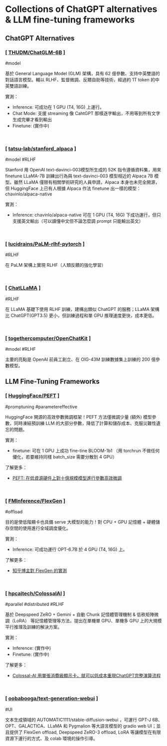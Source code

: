 # Collections of ChatGPT alternatives &amp; LLM fine-tuning frameworks

## ChatGPT Alternatives

### [ [THUDM/ChatGLM-6B](https://github.com/THUDM/ChatGLM-6B) ]  
#model

基於 General Language Model (GLM) 架構，具有 62 億參數、支持中英雙語的對話語言模型。輔以 RLHF、監督微調、反饋自助等技術，經過約 1T token 的中英雙語訓練。

實測：
- Inference: 可成功在 1 GPU (T4, 16G) 上運行。
- Chat Mode: 支援 streaming 像 CahtGPT 那樣逐字輸出，不用等到所有文字生成完畢才看到輸出
- Finetune: (實作中)

<br>

### [ [tatsu-lab/stanford_alpaca](https://github.com/tatsu-lab/stanford_alpaca) ]  
#model #RLHF

Stanford 用 OpenAI text-davinci-003模型所生成的 52K 指令遵循資料集，用來 finetune LLaMA-7B 訓練出行為與 text-davinci-003 模型相近的 Alpaca 7B 模型。雖然 LLaMA 僅限有相關學術研究的人員申請，Alpaca 本身也未完全開源，但 HuggingFace 上已有人根據 Alpaca 作法 finetune 出一樣的模型： chavinlo/alpaca-native

實測：
- Inference: chavinlo/alpaca-native 可在 1 GPU (T4, 16G) 下成功運行，但只支援英文輸出（可以讀懂中文但不論怎麼調 prompt 只能輸出英文）

<br>

### [ [lucidrains/PaLM-rlhf-pytorch](https://github.com/lucidrains/PaLM-rlhf-pytorch) ]  
#RLHF

在 PaLM 架構上實現 RLHF（人類反饋的強化學習）

<br>

### [ [ChatLLaMA](https://github.com/juncongmoo/chatllama) ]  
#RLHF

在 LLaMA 基礎下使用 RLHF 訓練，建構出類似 ChatGPT 的服務；LLaMA 架構比 ChatGPT(GPT3.5) 更小，但訓練過程和單 GPU 推理速度更快，成本更低。

<br>

### [ [togethercomputer/OpenChatKit](https://github.com/togethercomputer/OpenChatKit) ]  
#model #RLHF

主要的亮點是 OpenAI 前員工創立、在 OIG-43M 訓練數據集上訓練的 200 億參數模型。


## LLM Fine-Tuning Frameworks

### [ [HuggingFace/PEFT](https://github.com/huggingface/peft) ]  
#promptuning #parametereffective

HuggingFace 開源的高效參數微調框架！PEFT 方法僅微調少量 (額外) 模型參數，同時凍結預訓練 LLM 的大部分參數，降低了計算和儲存成本、克服災難性遺忘的問題。

實測：
- finetune: 可在 1 GPU 上成功 fine-tine BLOOM-1b1 （用 torchrun 不做任何優化，若要維持同樣 batch_size 需要分散到 4 GPU）

了解更多：
- [PEFT: 在低資源硬件上對十億規模模型進行參數高效微調](https://blog.csdn.net/HuggingFace/article/details/129292898)

<br>

### [ [FMInference/FlexGen](https://github.com/FMInference/FlexGen) ]  
#offload

目的是使低階顯卡也具備 serve 大模型的能力！對 CPU + GPU 記憶體 + 硬體儲存空間的使用進行全域調度優化。

實測：
- Inference: 可成功運行 OPT-6.7B 於 4 GPU (T4, 16G) 上。

了解更多：
- [知乎博主對 FlexGen 的實測](https://zhuanlan.zhihu.com/p/610853654)

<br>

### [ [hpcaitech/ColossalAI](https://github.com/hpcaitech/ColossalAI) ]  
#parallel #distributed #RLHF

基於 Deepspeed ZeRO + Gemini + 自動 Chunk 記憶體管理機制 & 低秩矩陣微調（LoRA） 等記憶體管理等方法，提出在單機單 GPU、單機多 GPU 上的大規模平行推理及訓練的解決方案。 

實測：
- Inference: (實作中)
- Finetune: (實作中)

了解更多：
- [Colossal-AI 用單張消費級顯示卡，就可以低成本重現ChatGPT完整演算流程](https://www.techbang.com/posts/104007-chatgpt-colossalai-graphics-card)

<br>

### [ [oobabooga/text-generation-webui](https://github.com/oobabooga/text-generation-webui) ]  
#UI

文本生成領域的 AUTOMATIC1111/stable-diffusion-webui ，可運行 GPT-J 6B、OPT、GALACTICA、LLaMA 和 Pygmalion 等大語言模型的 gradio web UI；並且提供了 FlexGen offload, Deepspeed ZeRO-3 offload, LoRA 等讓模型在有限資源下運行的方式、及 colab 環境的操作引導。



